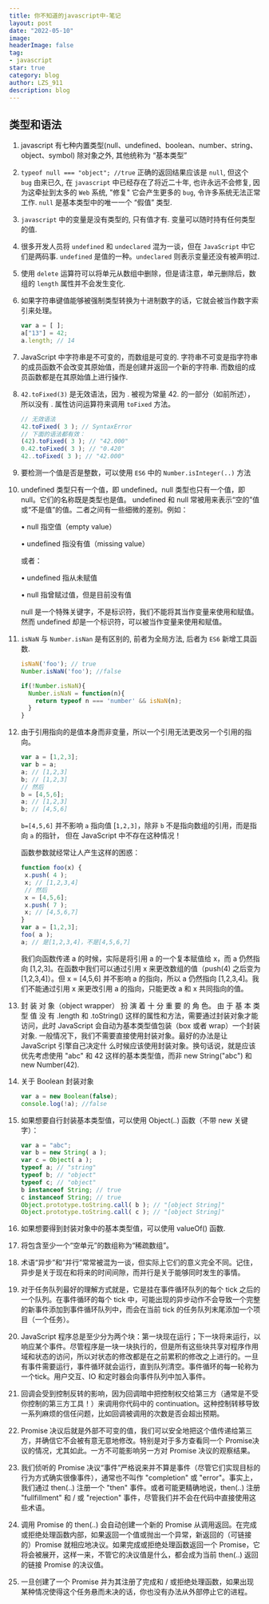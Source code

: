 ```yaml
---
title: 你不知道的javascript中-笔记
layout: post
date: "2022-05-10"
image: 
headerImage: false
tag:
- javascript
star: true
category: blog
author: LZS_911
description: blog
---
```



## 类型和语法

1. javascript 有七种内置类型(null、undefined、boolean、number、string、object、symbol) 除对象之外, 其他统称为 “基本类型”

2. ``typeof null === "object"; //true``
  正确的返回结果应该是 `null`, 但这个 `bug` 由来已久, 在 `javascript` 中已经存在了将近二十年, 也许永远不会修复, 因为这牵扯到太多的 `Web` 系统, "修复" 它会产生更多的 `bug`, 令许多系统无法正常工作.
  `null` 是基本类型中的唯一一个 “假值” 类型.

3. `javascript` 中的变量是没有类型的, 只有值才有. 变量可以随时持有任何类型的值.

4. 很多开发人员将 `undefined` 和 `undeclared` 混为一谈，但在 `JavaScript` 中它们是两码事.
`undefined` 是值的一种。`undeclared` 则表示变量还没有被声明过.

5. 使用 `delete` 运算符可以将单元从数组中删除，但是请注意，单元删除后，数
组的 `length` 属性并不会发生变化.

6. 如果字符串键值能够被强制类型转换为十进制数字的话，它就会被当作数字索引来处理。

     ```javascript
     var a = [ ];
     a["13"] = 42;
     a.length; // 14
     ```

7. JavaScript 中字符串是不可变的，而数组是可变的. 字符串不可变是指字符串的成员函数不会改变其原始值，而是创建并返回一个新的字符串. 而数组的成员函数都是在其原始值上进行操作.

8. ``42.toFixed(3)`` 是无效语法，因为 . 被视为常量 42. 的一部分（如前所述），所以没有 . 属性访问运算符来调用 ``toFixed`` 方法。

      ```javascript
      // 无效语法
      42.toFixed( 3 ); // SyntaxError
      // 下面的语法都有效：
      (42).toFixed( 3 ); // "42.000"
      0.42.toFixed( 3 ); // "0.420"
      42..toFixed( 3 ); // "42.000"
     ```

9. 要检测一个值是否是整数，可以使用 `ES6` 中的 `Number.isInteger(..)` 方法

10. undefined 类型只有一个值，即 undefined。null 类型也只有一个值，即 null。它们的名称既是类型也是值。
undefined 和 null 常被用来表示“空的”值或“不是值”的值。二者之间有一些细微的差别。例如：

    • null 指空值（empty value）

    • undefined 指没有值（missing value）

    或者：

    • undefined 指从未赋值

    • null 指曾赋过值，但是目前没有值

    null 是一个特殊关键字，不是标识符，我们不能将其当作变量来使用和赋值。然而
    undefined 却是一个标识符，可以被当作变量来使用和赋值。

11. `isNaN` 与 `Number.isNan` 是有区别的, 前者为全局方法, 后者为 `ES6` 新增工具函数.

    ```javascript
    isNaN('foo'); // true
    Number.isNaN('foo'); //false

    if(!Number.isNaN){
      Number.isNaN = function(n){
        return typeof n === 'number' && isNaN(n);
      }
    }
    ```

12. 由于引用指向的是值本身而非变量，所以一个引用无法更改另一个引用的指向。

     ```javascript
     var a = [1,2,3];
     var b = a;
     a; // [1,2,3]
     b; // [1,2,3]
     // 然后
     b = [4,5,6];
     a; // [1,2,3]
     b; // [4,5,6]
     ```

    `b=[4,5,6]` 并不影响 `a` 指向值 [`1,2,3]`，除非 `b` 不是指向数组的引用，而是指向 `a` 的指针，
     但在 JavaScript 中不存在这种情况！

     函数参数就经常让人产生这样的困惑：

     ```javascript
     function foo(x) {
      x.push( 4 );
      x; // [1,2,3,4]
      // 然后
      x = [4,5,6];
      x.push( 7 );
      x; // [4,5,6,7]
     }
     var a = [1,2,3];
     foo( a );
     a; // 是[1,2,3,4]，不是[4,5,6,7]
     ```

     我们向函数传递 a 的时候，实际是将引用 a 的一个复本赋值给 x，而 a 仍然指向 [1,2,3]。在函数中我们可以通过引用 x 来更改数组的值（push(4) 之后变为 [1,2,3,4]）。但 x = [4,5,6] 并不影响 a 的指向，所以 a 仍然指向 [1,2,3,4]。我们不能通过引用 x 来更改引用 a 的指向，只能更改 a 和 x 共同指向的值。

13. 封 装 对 象（object wrapper） 扮 演 着 十 分 重 要 的 角 色。 由 于 基 本 类 型 值 没 有 .length
和 .toString() 这样的属性和方法，需要通过封装对象才能访问，此时 JavaScript 会自动为基本类型值包装（box 或者 wrap）一个封装对象. 一般情况下，我们不需要直接使用封装对象。最好的办法是让 JavaScript 引擎自己决定什
么时候应该使用封装对象。换句话说，就是应该优先考虑使用 "abc" 和 42 这样的基本类型值，而非 new String("abc") 和 new Number(42).

14. 关于 Boolean 封装对象

    ```javascript
    var a = new Boolean(false);
    console.log(!a); //false
    ```

15. 如果想要自行封装基本类型值，可以使用 Object(..) 函数（不带 new 关键字）：

     ```javascript
     var a = "abc";
     var b = new String( a );
     var c = Object( a );
     typeof a; // "string"
     typeof b; // "object"
     typeof c; // "object"
     b instanceof String; // true
     c instanceof String; // true
     Object.prototype.toString.call( b ); // "[object String]"
     Object.prototype.toString.call( c ); // "[object String]"
     ```

16. 如果想要得到封装对象中的基本类型值，可以使用 valueOf() 函数.

17. 将包含至少一个“空单元”的数组称为“稀疏数组”。

18. 术语“异步”和“并行”常常被混为一谈，但实际上它们的意义完全不同。记住，异步是关于现在和将来的时间间隙，而并行是关于能够同时发生的事情。

19. 对于任务队列最好的理解方式就是，它是挂在事件循环队列的每个 tick 之后的一个队列。在事件循环的每个 tick 中，可能出现的异步动作不会导致一个完整的新事件添加到事件循环队列中，而会在当前 tick 的任务队列末尾添加一个项目（一个任务）。

20. JavaScript 程序总是至少分为两个块：第一块现在运行；下一块将来运行，以响应某个事件。尽管程序是一块一块执行的，但是所有这些块共享对程序作用域和状态的访问，所以对状态的修改都是在之前累积的修改之上进行的。一旦有事件需要运行，事件循环就会运行，直到队列清空。事件循环的每一轮称为一个tick。用户交互、IO 和定时器会向事件队列中加入事件。

21. 回调会受到控制反转的影响，因为回调暗中把控制权交给第三方（通常是不受你控制的第三方工具！）来调用你代码中的 continuation。这种控制转移导致一系列麻烦的信任问题，比如回调被调用的次数是否会超出预期。

22. Promise 决议后就是外部不可变的值，我们可以安全地把这个值传递给第三方，并确信它不会被有意无意地修改。特别是对于多方查看同一个 Promise决议的情况，尤其如此。一方不可能影响另一方对 Promise 决议的观察结果。

23. 我们侦听的 Promise 决议“事件”严格说来并不算是事件（尽管它们实现目标的行为方式确实很像事件），通常也不叫作 "completion" 或 "error"。事实上，我们通过 then(..) 注册一个 "then" 事件。或者可能更精确地说，then(..) 注册 "fullfillment" 和 / 或 "rejection" 事件，尽管我们并不会在代码中直接使用这些术语。

24. 调用 Promise 的 then(..) 会自动创建一个新的 Promise 从调用返回。在完成或拒绝处理函数内部，如果返回一个值或抛出一个异常，新返回的（可链接的）Promise 就相应地决议。如果完成或拒绝处理函数返回一个 Promise，它将会被展开，这样一来，不管它的决议值是什么，都会成为当前 then(..) 返回的链接 Promise 的决议值。

25. 一旦创建了一个 Promise 并为其注册了完成和 / 或拒绝处理函数，如果出现某种情况使得这个任务悬而未决的话，你也没有办法从外部停止它的进程。
